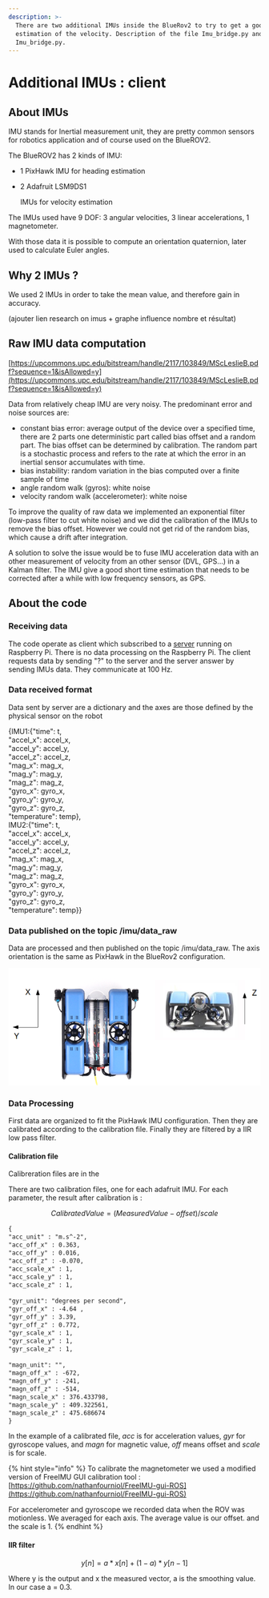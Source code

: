 ```yaml
---
description: >-
  There are two additional IMUs inside the BlueRov2 to try to get a good
  estimation of the velocity. Description of the file Imu_bridge.py and
  Imu_bridge.py.
---
```


# Additional IMUs : client

## About IMUs

IMU stands for Inertial measurement unit, they are pretty common sensors for robotics application and of course used on the BlueROV2.

The BlueROV2 has 2 kinds of IMU:

* 1 PixHawk IMU for heading estimation
* 2 Adafruit LSM9DS1

   IMUs  for velocity estimation

The IMUs used have 9 DOF: 3 angular velocities, 3 linear accelerations, 1 magnetometer.

With those data it is possible to compute an orientation quaternion,  later used to calculate Euler angles.

## Why 2 IMUs ?

We used 2 IMUs in order to take the mean value, and therefore gain in accuracy.

\(ajouter lien research on imus + graphe influence nombre et résultat\) 

## Raw IMU data computation

[https://upcommons.upc.edu/bitstream/handle/2117/103849/MScLeslieB.pdf?sequence=1&isAllowed=y](https://upcommons.upc.edu/bitstream/handle/2117/103849/MScLeslieB.pdf?sequence=1&isAllowed=y)

Data from relatively cheap IMU are very noisy. The predominant error and noise sources are: 

* constant bias error: average output of the device over a specified time, there are 2 parts one deterministic part called bias offset and a random part. The bias offset can be determined by calibration. The random part is a stochastic process and refers to the rate at which the error in an inertial sensor accumulates with time.
* bias instability: random variation in the bias computed over a finite sample of time
* angle random walk \(gyros\): white noise
* velocity random walk \(accelerometer\): white noise

To improve the quality of raw data we implemented an exponential filter \(low-pass filter to cut white noise\) and we did the calibration of the IMUs to remove the bias offset. However we could not get rid of the random bias, which cause a drift after integration.

A solution to solve the issue would be to fuse IMU acceleration data with an other measurement of velocity from an other sensor \(DVL, GPS...\) in a Kalman filter. The IMU give a good short time estimation that needs to be corrected after a while with low frequency sensors, as GPS.

## About the code

### Receiving data

The code operate as client which subscribed to a [server](../companion-computer/additional-imus-server.md) running on Raspberry Pi. There is no data processing on the Raspberry Pi. The client requests data by sending "?" to the server and the server answer by sending IMUs data. They communicate at 100 Hz.  

### Data received format

Data sent by server are a dictionary  and the axes are those defined by the physical sensor on the robot 

{IMU1:{"time": t,   
"accel\_x": accel\_x,   
"accel\_y": accel\_y,   
"accel\_z": accel\_z,   
"mag\_x": mag\_x,   
"mag\_y": mag\_y,   
"mag\_z": mag\_z,   
"gyro\_x": gyro\_x,   
"gyro\_y": gyro\_y,   
"gyro\_z": gyro\_z,   
"temperature": temp},  
IMU2:{"time": t,   
"accel\_x": accel\_x,   
"accel\_y": accel\_y,   
"accel\_z": accel\_z,   
"mag\_x": mag\_x,   
"mag\_y": mag\_y,   
"mag\_z": mag\_z,   
"gyro\_x": gyro\_x,   
"gyro\_y": gyro\_y,   
"gyro\_z": gyro\_z,   
"temperature": temp}}

### Data published on the topic /imu/data\_raw 

Data are processed and then published on the topic /imu/data\_raw. The axis orientation is the same as PixHawk in the BlueRov2 configuration.

![PixHawk axis configuration](../.gitbook/assets/rovorientaion.png)

### Data Processing

First data are organized to fit the PixHawk IMU configuration. Then they are calibrated according to the calibration file. Finally they are filtered by a IIR low pass filter.

#### Calibration file 

Calibreration files are in the

There are two calibration files, one for each adafruit IMU. For each parameter, the result after calibration is :

$$
Calibrated Value = (Measured Value - offset)/scale
$$

```text
{
"acc_unit" : "m.s^-2", 
"acc_off_x" : 0.363, 
"acc_off_y" : 0.016,
"acc_off_z" : -0.070,
"acc_scale_x" : 1,
"acc_scale_y" : 1,
"acc_scale_z" : 1,

"gyr_unit": "degrees per second",
"gyr_off_x" : -4.64 , 
"gyr_off_y" : 3.39,
"gyr_off_z" : 0.772,
"gyr_scale_x" : 1,
"gyr_scale_y" : 1,  
"gyr_scale_z" : 1,

"magn_unit": "",
"magn_off_x" : -672,
"magn_off_y" : -241,
"magn_off_z" : -514,
"magn_scale_x" : 376.433798,
"magn_scale_y" : 409.322561,
"magn_scale_z" : 475.686674 
}
```

In the example of a calibrated file, _acc_ is for acceleration values, _gyr_ for gyroscope values, and _magn_ for magnetic value, _off_  means offset and _scale_ is for scale.

{% hint style="info" %}
To calibrate the magnetometer we used a modified version of FreeIMU GUI calibration tool : [https://github.com/nathanfourniol/FreeIMU-gui-ROS](https://github.com/nathanfourniol/FreeIMU-gui-ROS)

For accelerometer and gyroscope we recorded data when the ROV was motionless. We averaged for each axis. The average value is our offset. and the scale is 1.
{% endhint %}

#### IIR filter

$$
y[n] = a*x[n] + (1-a)*y[n-1]
$$

Where y is the output and x the measured vector, a is the smoothing value. In our case a = 0.3.

## 



